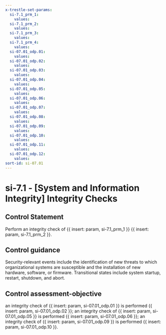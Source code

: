 ```yaml
---
x-trestle-set-params:
  si-7.1_prm_1:
    values:
  si-7.1_prm_2:
    values:
  si-7.1_prm_3:
    values:
  si-7.1_prm_4:
    values:
  si-07.01_odp.01:
    values:
  si-07.01_odp.02:
    values:
  si-07.01_odp.03:
    values:
  si-07.01_odp.04:
    values:
  si-07.01_odp.05:
    values:
  si-07.01_odp.06:
    values:
  si-07.01_odp.07:
    values:
  si-07.01_odp.08:
    values:
  si-07.01_odp.09:
    values:
  si-07.01_odp.10:
    values:
  si-07.01_odp.11:
    values:
  si-07.01_odp.12:
    values:
sort-id: si-07.01
---
```


# si-7.1 - \[System and Information Integrity\] Integrity Checks

## Control Statement

Perform an integrity check of {{ insert: param, si-7.1_prm_1 }} {{ insert: param, si-7.1_prm_2 }}.

## Control guidance

Security-relevant events include the identification of new threats to which organizational systems are susceptible and the installation of new hardware, software, or firmware. Transitional states include system startup, restart, shutdown, and abort.

## Control assessment-objective

an integrity check of {{ insert: param, si-07.01_odp.01 }} is performed {{ insert: param, si-07.01_odp.02 }};
an integrity check of {{ insert: param, si-07.01_odp.05 }} is performed {{ insert: param, si-07.01_odp.06 }};
an integrity check of {{ insert: param, si-07.01_odp.09 }} is performed {{ insert: param, si-07.01_odp.10 }}.
